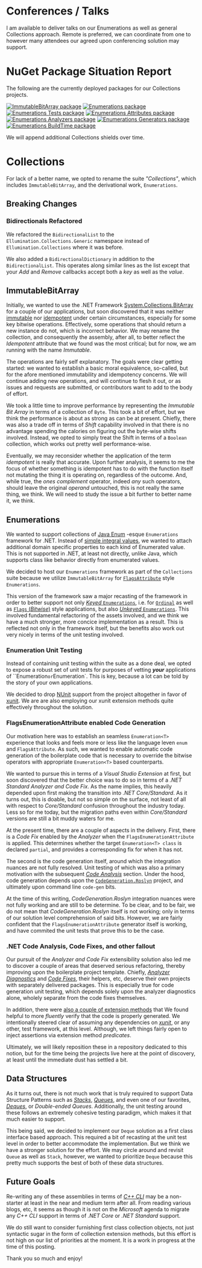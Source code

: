 # Conferences / Talks

I am available to deliver talks on our Enumerations as well as general Collections approach. Remote is preferred, we can coordinate from one to however many attendees our agreed upon conferencing solution may support.

# NuGet Package Situation Report

The following are the currently deployed packages for our Collections projects.

[![ImmutableBitArray package](https://img.shields.io/nuget/v/Ellumination.Collections.ImmutableBitArray.svg?label=Ellumination.Collections.ImmutableBitArray%20NuGet%20Package)](https://nuget.org/packages/Ellumination.Collections.ImmutableBitArray)
[![Enumerations package](https://img.shields.io/nuget/v/Ellumination.Collections.Enumerations.svg?label=Ellumination.Collections.Enumerations%20NuGet%20Package)](https://nuget.org/packages/Ellumination.Collections.Enumerations)
[![Enumerations Tests package](https://img.shields.io/nuget/v/Ellumination.Collections.Enumerations.Tests.svg?label=Ellumination.Collections.Enumerations.Tests%20NuGet%20Package)](https://nuget.org/packages/Ellumination.Collections.Enumerations.Tests)
[![Enumerations Attributes package](https://img.shields.io/nuget/v/Ellumination.Collections.Enumerations.Attributes.svg?label=Ellumination.Collections.Enumerations.Attributes%20NuGet%20Package)](https://nuget.org/packages/Ellumination.Collections.Enumerations.Attributes)
[![Enumerations Analyzers package](https://img.shields.io/nuget/v/Ellumination.Collections.Enumerations.Analyzers.svg?label=Ellumination.Collections.Enumerations.Analyzers%20NuGet%20Package)](https://nuget.org/packages/Ellumination.Collections.Enumerations.Analyzers)
[![Enumerations Generators package](https://img.shields.io/nuget/v/Ellumination.Collections.Enumerations.Generators.svg?label=Ellumination.Collections.Enumerations.Generators%20NuGet%20Package)](https://nuget.org/packages/Ellumination.Collections.Enumerations.Generators)
[![Enumerations BuildTime package](https://img.shields.io/nuget/v/Ellumination.Collections.Enumerations.BuildTime.svg?label=Ellumination.Collections.Enumerations.BuildTime%20NuGet%20Package)](https://nuget.org/packages/Ellumination.Collections.Enumerations.BuildTime)

We will append additional Collections shields over time.

# Collections

For lack of a better name, we opted to rename the suite *"Collections"*, which includes `ImmutableBitArray`, and the derivational work, `Enumerations`.

## Breaking Changes

### Bidirectionals Refactored

We refactored the `BidirectionalList` to the `Ellumination.Collections.Generic` namespace instead of `Ellumination.Collections` where it was before.

We also added a `BidirectionalDictionary` in addition to the `BidirectionalList`. This operates along similar lines as the list except that your *Add* and *Remove* callbacks accept both a *key* as well as the *value*.

## ImmutableBitArray

Initially, we wanted to use the .NET Framework [System.Collections.BitArray](http://msdn.microsoft.com/en-us/library/system.collections.bitarray.aspx) for a couple of our applications, but soon discovered that it was neither [immutable](http://en.wikipedia.org/wiki/Immutable_object) nor [idempotent](http://en.wikipedia.org/wiki/Idempotence) under certain circumstances, especially for some key bitwise operations. Effectively, some operations that should return a new instance do not, which is incorrect behavior. We may rename the collection, and consequently the assembly, after all, to better reflect the *Idempotent* attribute that we found was the most critical; but for now, we am running with the name *Immutable*.

The operations are fairly self explanatory. The goals were clear getting started: we wanted to establish a basic moral equivalence, so-called, but for the afore mentioned immutability and idempotency concerns. We will continue adding new operations, and will continue to flesh it out, or as issues and requests are submitted, or contributors want to add to the body of effort.

We took a little time to improve performance by representing the *Immutable Bit Array* in terms of a collection of `Byte`. This took a bit of effort, but we think the performance is about as strong as can be at present. Chiefly, there was also a trade off in terms of *Shift* capability involved in that there is no advantage spending the calories on figuring out the byte-wise shifts involved. Instead, we opted to simply treat the Shift in terms of a `Boolean` collection, which works out pretty well performance-wise.

Eventually, we may reconsider whether the application of the term *idempotent* is really that accurate. Upon further analysis, it seems to me the focus of whether something is idempotent has to do with the function itself not mutating the thing it is operating on, regardless of the outcome. And, while true, the *ones complement* operator, indeed *any* such operators, should leave the original *operand* untouched, this is not really the same thing, we think. We will need to study the issue a bit further to better name it, we think.

## Enumerations

We wanted to support collections of [Java Enum](http://docs.oracle.com/javase/7/docs/api/java/lang/Enum.html) -esque `Enumerations` framework for .NET. Instead of [simple integral values](http://docs.microsoft.com/en-us/dotnet/csharp/language-reference/keywords/enum), we wanted to attach additional domain specific properties to each kind of Enumerated value. This is not supported in .NET, at least not directly, unlike Java, which supports class like behavior directly from enumerated values.

We decided to host our `Enumerations` framework as part of the `Collections` suite because we utilize `ImmutableBitArray` for [`FlagsAttribute`](https://docs.microsoft.com/en-us/dotnet/api/system.flagsattribute) style `Enumerations`.

This version of the framework saw a major recasting of the framework in order to better support not only [*Keyed* `Enumerations`](https://github.com/mwpowellhtx/Ellumination.Collections/blob/master/src/Ellumination.Collections.Enumerations/Keyed/Enumeration.Keyed.Derived.cs), i.e. for [`Ordinal`](https://github.com/mwpowellhtx/Ellumination.Collections/blob/master/src/Ellumination.Collections.Enumerations/Keyed/Ordinals/Enumeration.Ordinal.cs) as well as [`Flags` (*Bitwise*)](https://github.com/mwpowellhtx/Ellumination.Collections/blob/master/src/Ellumination.Collections.Enumerations/Keyed/Flags/Enumeration.Flags.Ctors.cs) style applications, but also [*Unkeyed* `Enumerations`](https://github.com/mwpowellhtx/Ellumination.Collections/blob/master/src/Ellumination.Collections.Enumerations/Unkeyed/Enumeration.Unkeyed.Derived.cs). This involved fundamental refactoring of the assets involved, and we think we have a much stronger, more concice implementation as a result. This is reflected not only in the framework itself, but the benefits also work out very nicely in terms of the unit testing involved.

### Enumeration Unit Testing

Instead of containing unit testing within the suite as a done deal, we opted to expose a robust set of unit tests for purposes of vetting ***your*** applications of ``Enumeration` or `Enumeration<T>`. This is key, because a lot can be told by the story of your own applications.

We decided to drop [NUnit](http://nunit.org/) support from the project altogether in favor of [xunit](http://xunit.github.io/). We are are also employing our xunit extension methods quite effectively throughout the solution.

### FlagsEnumerationAttribute enabled Code Generation

Our motivation here was to establish an seamless `Enumeration<T>` experience that looks and feels more or less like the language leven `enum` and `FlagsAttribute`. As such, we wanted to enable automatic code generation of the boilerplate code that is necessary to override the bitwise operators with appropriate `Enumeration<T>` based counterparts.

We wanted to pursue this in terms of a *Visual Studio Extension* at first, but soon discovered that the better choice was to do so in terms of a *.NET Standard Analyzer and Code Fix*. As the name implies, this heavily depended upon first making the transition into *.NET Core/Standard*. As it turns out, this is doable, but not so simple on the surface, not least of all with respect to *Core/Standard* confusion throughout the industry today. Less so for me today, but the migration paths even within *Core/Standard* versions are still a bit muddy waters for me.

At the present time, there are a couple of aspects in the delivery. First, there is a *Code Fix* enabled by the *Analyzer* when the `FlagsEnumerationAttribute` is applied. This determines whether the target `Enumeration<T> class` is declared `partial`, and provides a corresponding fix for when it has not.

The second is the code generation itself, around which the integration nuances are not fully resolved. Unit testing of which was also a primary motivation with the subsequent [*Code Analysis*](#net-code-analysis-code-fixes-and-other-fallout) section. Under the hood, code generation depends upon the [`CodeGeneration.Roslyn`](/AArnott/CodeGeneration.Roslyn) project, and ultimately upon command line `code-gen` bits.

At the time of this writing, *CodeGeneration.Roslyn* integration nuances were not fully working and are still to be determine. To be clear, and to be fair, we do not mean that *CodeGeneration.Roslyn* itself is not working; only in terms of our solution level comprehension of said bits. However, we are fairly confident that the `FlagsEnumerationAttribute` generator itself is working, and have commited the unit tests that prove this to be the case.

### .NET Code Analysis, Code Fixes, and other fallout

Our pursuit of the *Analyzer and Code Fix* extensibility solution also led me to discover a couple of areas that deserved serious refactoring, thereby improving upon the boilerplate project template. Chiefly, [*Analyzer Diagnostics*](https://github.com/mwpowellhtx/Ellumination.Collections/tree/master/src/Ellumination.CodeAnalysis.Verifiers.Diagnostics) and [*Code Fixes*](https://github.com/mwpowellhtx/Ellumination.Collections/tree/master/src/Ellumination.CodeAnalysis.Verifiers.CodeFixes), their helpers, etc, deserve their own projects with separately delivered packages. This is especially true for code generation unit testing, which depends solely upon the analyzer diagnostics alone, wholely separate from the code fixes themselves.

In addition, there were [also a couple of extension methods](https://github.com/mwpowellhtx/Ellumination.Collections/tree/master/src/Ellumination.CodeAnalysis.Verification) that We found helpful to more *fluently* verify that the code is properly generated. We intentionally steered clear of assuming any dependencies on [*xunit*](/xunit/xunit), or any other, test framework, at this level. Although, we left things fairly open to inject assertions via extension method *predicates*.

Ultimately, we will likely reposition these in a repository dedicated to this notion, but for the time being the projects live here at the point of discovery, at least until the immediate dust has settled a bit.

## Data Structures

As it turns out, there is not much work that is truly required to support Data Structure Patterns such as [*Stacks*](https://en.wikipedia.org/wiki/Stack_%28abstract_data_type%29), [*Queues*](https://en.wikipedia.org/wiki/Queue_%28abstract_data_type%29), and even one of our favorites, [*Deques*](https://en.wikipedia.org/wiki/Double-ended_queue), or *Double-ended Queues*. Additionally, the unit testing around these follows an extremely cohesive testing paradigm, which makes it that much easier to support.

This being said, we decided to implement our `Deque` solution as a first class interface based approach. This required a bit of recasting at the unit test level in order to better accommodate the implementation. But we think we have a stronger solution for the effort. We may circle around and revisit `Queue` as well as `Stack`, however, we wanted to prioritize `Deque` because this pretty much supports the best of both of these data structures.

## Future Goals

Re-writing any of these assemblies in terms of [*C++ CLI*](https://en.wikipedia.org/wiki/C%2B%2B/CLI) may be a non-starter at least in the near and medium term after all. From reading various blogs, etc, it seems as though it is not on the *Microsoft* agenda to migrate any *C++ CLI* support in terms of *.NET Core* or *.NET Standard* support.

We do still want to consider furnishing first class collection objects, not just syntactic sugar in the form of collection extension methods, but this effort is not high on our list of priorities at the moment. It is a work in progress at the time of this posting.

Thank you so much and enjoy!
